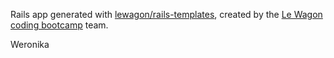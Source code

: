 Rails app generated with [lewagon/rails-templates](https://github.com/lewagon/rails-templates), created by the [Le Wagon coding bootcamp](https://www.lewagon.com) team.

Weronika
